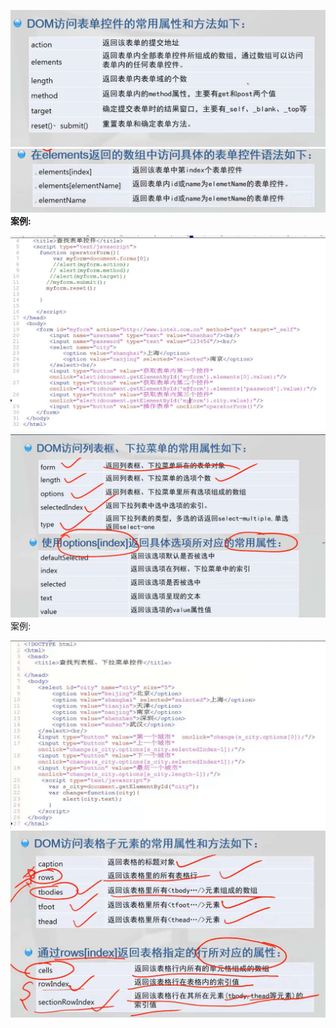 ![](/assets/J2.png)![](/assets/J3.png)**案例:**

![](/assets/微信图片_20190519123002.jpg)![](/assets/J5.png)案例:

![](/assets/微信图片_20190519132005.jpg)![](/assets/微信图片编辑_20190519132517.jpg)

